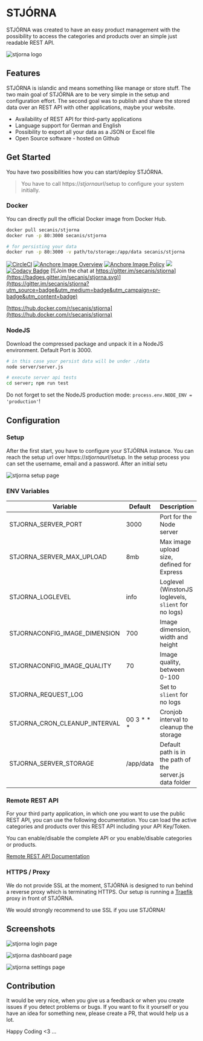 # STJÓRNA

STJÓRNA was created to have an easy product management with the possibility to access the categories and products over an simple just readable REST API.

![stjorna logo](https://stjorna.secanis.ch/docs/images/stjorna_middle_compressor.png "STJÓRNA Logo")

## Features

STJÓRNA is islandic and means something like manage or store stuff.
The two main goal of STJÓRNA are to be very simple in the setup and configuration effort. The second goal was to publish and share the stored data over an REST API with other applications, maybe your website.

- Availability of REST API for third-party applications
- Language support for German and English
- Possibility to export all your data as a JSON or Excel file
- Open Source software - hosted on Github

## Get Started

You have two possibilities how you can start/deploy STJÓRNA.

> You have to call https://*stjornaurl*/setup to configure your system initially.

### Docker

You can directly pull the official Docker image from Docker Hub.

``` bash
docker pull secanis/stjorna
docker run -p 80:3000 secanis/stjorna

# for persisting your data
docker run -p 80:3000 -v path/to/storage:/app/data secanis/stjorna
```

[![CircleCI](https://circleci.com/gh/secanis/stjorna/tree/master.svg?style=svg)](https://circleci.com/gh/secanis/stjorna/tree/master "Latest Build Result @CircleCI")
[![Anchore Image Overview](https://anchore.io/service/badges/image/a17c6ce810bba93a02391e41c2d50ddf9609883be50776b4d162a497d66eba0e)](https://anchore.io/image/dockerhub/secanis%2Fstjorna%3Alatest)
[![Anchore Image Policy](https://anchore.io/service/badges/policy/a17c6ce810bba93a02391e41c2d50ddf9609883be50776b4d162a497d66eba0e?registry=dockerhub&repository=secanis/stjorna&tag=latest)](https://anchore.io)
[![](https://images.microbadger.com/badges/image/secanis/stjorna.svg)](https://microbadger.com/images/secanis/stjorna "Get your own image badge on microbadger.com")
[![Codacy Badge](https://api.codacy.com/project/badge/Grade/01a7269404b548058afbc8afa52e7add)](https://www.codacy.com/project/matthias.baldi/stjorna/dashboard?utm_source=github.com&amp;utm_medium=referral&amp;utm_content=secanis/stjorna&amp;utm_campaign=Badge_Grade_Dashboard)
[![Join the chat at https://gitter.im/secanis/stjorna](https://badges.gitter.im/secanis/stjorna.svg)](https://gitter.im/secanis/stjorna?utm_source=badge&utm_medium=badge&utm_campaign=pr-badge&utm_content=badge)

[https://hub.docker.com/r/secanis/stjorna](https://hub.docker.com/r/secanis/stjorna)

### NodeJS

Download the compressed package and unpack it in a NodeJS environment. Default Port is 3000.

``` bash
# in this case your persist data will be under ./data
node server/server.js

# execute server api tests
cd server; npm run test
```

Do not forget to set the NodeJS production mode: `process.env.NODE_ENV = 'production'`!

## Configuration

### Setup

After the first start, you have to configure your STJÓRNA instance. You can reach the setup url over https://*stjornaurl*/setup.
In the setup process you can set the username, email and a password. After an initial setu

![stjorna setup page](https://stjorna.secanis.ch/docs/images/stjorna_setup.png "STJÓRNA Setup Page")

### ENV Variables

| Variable                       | Default       | Description                                               |
| ------------------------------ | ------------- | --------------------------------------------------------- |
| STJORNA_SERVER_PORT            | 3000          | Port for the Node server                                  |
| STJORNA_SERVER_MAX_UPLOAD      | 8mb           | Max image upload size, defined for Express                |
| STJORNA_LOGLEVEL               | info          | Loglevel (WinstonJS loglevels, `slient` for no logs)      |
| STJORNACONFIG_IMAGE_DIMENSION  | 700           | Image dimension, width and height                         |
| STJORNACONFIG_IMAGE_QUALITY    | 70            | Image quality, between 0-100                              |
| STJORNA_REQUEST_LOG            |               | Set to `slient` for no logs                               |
| STJORNA_CRON_CLEANUP_INTERVAL  | 00 3 * * *    | Cronjob interval to cleanup the storage                   |
| STJORNA_SERVER_STORAGE         | /app/data     | Default path is in the path of the server.js data folder  |

### Remote REST API

For your third party application, in which one you want to use the public REST API, you can use the following documentation. You can load the active categories and products over this REST API including your API Key/Token.

You can enable/disable the complete API or you enable/disable categories or products.

[Remote REST API Documentation](https://stjorna.secanis.ch/apidoc/index.html)

### HTTPS / Proxy

We do not provide SSL at the moment, STJÓRNA is designed to run behind a reverse proxy which is terminating HTTPS.
Our setup is running a [Traefik](https://traefik.io/) proxy in front of STJÓRNA.

We would strongly recommend to use SSL if you use STJÓRNA!

## Screenshots

![stjorna login page](https://stjorna.secanis.ch/docs/images/stjorna_login.png "STJÓRNA Login Page")

![stjorna dashboard page](https://stjorna.secanis.ch/docs/images/stjorna_dashboard.png "STJÓRNA Dashboard Page")

![stjorna settings page](https://stjorna.secanis.ch/docs/images/stjorna_settings.png "STJÓRNA Settings Page")

##  Contribution

It would be very nice, when you give us a feedback or when you create issues if you detect problems or bugs.
If you want to fix it yourself or you have an idea for something new, please create a PR, that would help us a lot.

Happy Coding <3 ...
